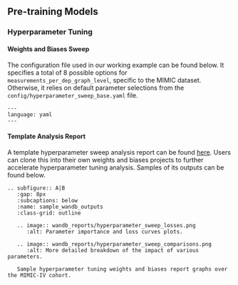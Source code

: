 ## Pre-training Models

### Hyperparameter Tuning

#### Weights and Biases Sweep

The configuration file used in our working example can be found below. It specifies a total of 8 possible
options for `measurements_per_dep_graph_level`, specific to the MIMIC dataset. Otherwise, it relies on default
parameter selections from the `config/hyperparameter_sweep_base.yaml` file.

```{literalinclude} hyperparameter_sweep.yml
---
language: yaml
---
```

#### Template Analysis Report

A template hyperparameter sweep analysis report can be found
[here](https://wandb.ai/mmd/MIMIC_FMs_Public/reports/Hyperparameter-Tuning-Sweep--Vmlldzo0NjM3MDg1?accessToken=c5g4i8ba2solm7k92j0id9ihm3w9or0uuh50wshhuop42bcioksm0f40teeqd8yu).
Users can clone this into their own weights and biases projects to further accelerate hyperparameter tuning
analysis. Samples of its outputs can be found below.

```{eval-rst}
.. subfigure:: A|B
   :gap: 8px
   :subcaptions: below
   :name: sample_wandb_outputs
   :class-grid: outline

   .. image:: wandb_reports/hyperparameter_sweep_losses.png
      :alt: Parameter importance and loss curves plots.

   .. image:: wandb_reports/hyperparameter_sweep_comparisons.png
      :alt: More detailed breakdown of the impact of various parameters.

   Sample hyperparameter tuning weights and biases report graphs over the MIMIC-IV cohort.
```
